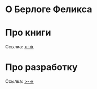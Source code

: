 # О Берлоге Феликса

# Про книги

Ссылка: [>-=>](/books/books.md)

# Про разработку

Ссылка: [>-=>](/dev/dev.md)
